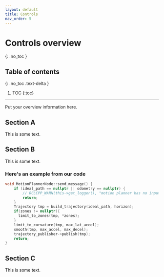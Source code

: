 ```yaml
---
layout: default
title: Controls
nav_order: 5
---
```


# Controls overview
{: .no_toc }

## Table of contents
{: .no_toc .text-delta }

1. TOC
{:toc}

---

Put your overview information here.

## Section A
This is some text.

## Section B
This is some text.

### Here's an example from our code
```cpp
void MotionPlannerNode::send_message() {
    if (ideal_path == nullptr || odometry == nullptr) {
        // RCLCPP_WARN(this->get_logger(), "motion planner has no input path, skipping...");
        return;
    }
    Trajectory tmp = build_trajectory(ideal_path, horizon);
    if(zones != nullptr){
      limit_to_zones(tmp, *zones);
    }
    limit_to_curvature(tmp, max_lat_accel);
    smooth(tmp, max_accel, max_decel);
    trajectory_publisher->publish(tmp);
    return;
}
```

## Section C
This is some text.
